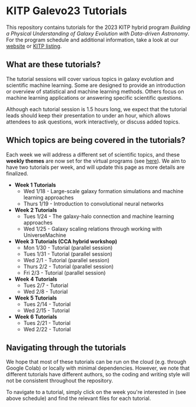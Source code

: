 # KITP Galevo23 Tutorials

This repository contains tutorials for the 2023 KITP hybrid program *Building a Physical Understanding of Galaxy Evolution with Data-driven Astronomy*. For the program schedule and additional information, take a look at our [website](https://datadrivengalaxyevolution.github.io) or [KITP listing](https://www.kitp.ucsb.edu/activities/galevo23).

## What are these tutorials?

The tutorial sessions will cover various topics in galaxy evolution and scientific machine learning. Some are designed to provide an introduction or overview of statistical and machine learning methods. Others focus on machine learning applications or answering specific scientific questions. 

Although each tutorial session is 1.5 hours long, we expect that the tutorial leads should keep their presentation to under an hour, which allows attendees to ask questions, work interactively, or discuss added topics. 

## Which topics are being covered in the tutorials?

Each week we will address a different set of scientific topics, and these **weekly themes** are now set for the virtual programs (see [here](https://datadrivengalaxyevolution.github.io/#virtualweeks)). We aim to have two tutorials per week, and will update this page as more details are finalized.


- **Week 1 Tutorials**
    * Wed 1/18 - Large-scale galaxy formation simulations and machine learning approaches
    * Thurs 1/19 - Introduction to convolutional neural networks
- **Week 2 Tutorials**
    * Tues 1/24 - The galaxy-halo connection and machine learning approaches
    * Wed 1/25 - Galaxy scaling relations through working with UniverseMachine
- **Week 3 Tutorials (CCA hybrid workshop)**
    * Mon 1/30 - Tutorial (parallel session)
    * Tues 1/31 - Tutorial (parallel session)
    * Wed 2/1 - Tutorial (parallel session)
    * Thurs 2/2 - Tutorial (parallel session)
    * Fri 2/3 - Tutorial (parallel session)
- **Week 4 Tutorials**
    * Tues 2/7 - Tutorial
    * Wed 2/8 - Tutorial
- **Week 5 Tutorials**
    * Tues 2/14 - Tutorial
    * Wed 2/15 - Tutorial
- **Week 6 Tutorials**
    * Tues 2/21 - Tutorial
    * Wed 2/22 - Tutorial

## Navigating through the tutorials

We hope that most of these tutorials can be run on the cloud (e.g. through Google Colab) or locally with minimal dependencies. However, we note that different tutorials have different authors, so the coding and writing style will not be consistent throughout the repository. 

To navigate to a tutorial, simply click on the week you're interested in (see above schedule) and find the relevant files for each tutorial.
